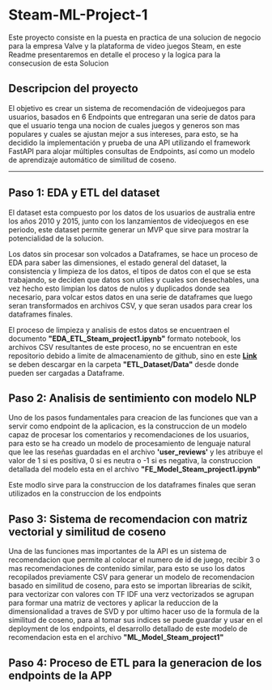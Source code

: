 # Steam-ML-Project-1

Este proyecto consiste en la puesta en practica de una solucion de negocio para la empresa Valve y la plataforma de video juegos Steam, en este Readme presentaremos en detalle el proceso y la logica para la consecusion de esta Solucion

## Descripcion del proyecto

El objetivo es crear un sistema de recomendación de videojuegos para usuarios, basados en 6 Endpoints que entregaran una serie de datos para que el usuario tenga una nocion de cuales juegos y generos son mas populares y cuales se ajustan mejor 
a sus intereses, para esto, se ha decidido la implementación y prueba de una API utilizando el framework FastAPI para alojar múltiples consultas de Endpoints, así como un modelo de aprendizaje automático de similitud de coseno.

--------------------
## Paso 1: EDA y ETL del dataset

El dataset esta compuesto por los datos de los usuarios de australia entre los años 2010 y 2015, junto con los lanzamientos de videojuegos en ese periodo, este dataset permite generar un MVP que sirve para mostrar la potencialidad de la solucion.

Los datos sin procesar son volcados a Dataframes, se hace un proceso de EDA para saber las dimensiones, el estado general del dataset, la consistencia y limpieza de los datos, el tipos de datos con el que se esta trabajando, se deciden que datos son utiles y cuales son desechables, una vez hecho esto limpian los datos de nulos y duplicados donde sea necesario, para volcar estos datos en una serie de dataframes que luego seran transformados en archivos CSV, y que seran usados para crear los dataframes finales.  

El proceso de limpieza y analisis de estos datos se encuentraen el documento **"EDA_ETL_Steam_project1.ipynb"** formato notebook, los archivos CSV resultantes de este proceso, no se encuentran en este repositorio debido a limite de almacenamiento de github, 
sino en este **[Link](https://drive.google.com/drive/folders/1PN95A5XpdLzjwuS850WrxUvORgMx04wy)** se deben descargar en la carpeta **"ETL_Dataset/Data"** desde donde pueden ser cargadas a Dataframe.

## Paso 2: Analisis de sentimiento con modelo NLP 

Uno de los pasos fundamentales para creacion de las funciones que van a servir como endpoint de la aplicacion, es la construccion de un modelo capaz de procesar los comentarios y recomendaciones de los usuarios, para esto se ha creado un modelo de 
procesamiento de lenguaje natural que lee las reseñas guardadas en el archivo **'user_reviews'** y les atribuye el valor de 1 si es positiva, 0 si es neutra o -1 si es negativa, la construccion detallada del modelo esta en el archivo **"FE_Model_Steam_project1.ipynb"** 

Este modlo sirve para la construccion de los dataframes finales que seran utilizados en la construccion de los endpoints

## Paso 3: Sistema de recomendacion con matriz vectorial y similitud de coseno

Una de las funciones mas importantes de la API es un sistema de recomendacion que permite al colocar el numero de id de juego, recibir 3 o mas recomendaciones de contenido similar, para esto se uso los datos recopilados previamente CSV para generar un modelo
de recomendacion basado en similitud de coseno, para esto se importan librearias de scikit, para vectorizar con valores con TF IDF una verz vectorizados se agrupan para formar una matriz de vectores y aplicar la reduccion de la dimensionalidad a traves de SVD
y por ultimo hacer uso de la formula de la similitud de coseno, para al tomar sus indices se puede guardar y usar en el deployment de los endpoints, el desarrollo detallado de este modelo de recomendacion esta en el archivo **"ML_Model_Steam_project1"**

## Paso 4: Proceso de ETL para la generacion de los endpoints de la APP

